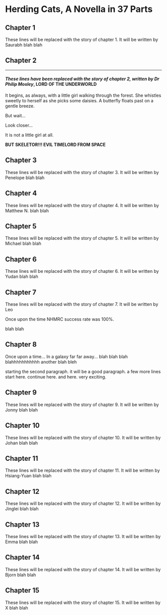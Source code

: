 Herding Cats, A Novella in 37 Parts
====================

Chapter 1
---------
These lines will be replaced with the story of chapter 1.
It will be written by Saurabh
blah blah

## Chapter 2
---------
#### *These lines have been replaced with the story of chapter 2, written by Dr Philip Mosley*, **LORD OF THE UNDERWORLD**

It begins, as always, with a little girl walking through the forest.
She whistles sweetly to herself as she picks some daisies.
A butterfly floats past on a gentle breeze.

But wait...

Look closer...

It is not a little girl at all.

**BUT SKELETOR!!! EVIL TIMELORD FROM SPACE**

Chapter 3
---------
These lines will be replaced with the story of chapter 3.
It will be written by Penelope
blah blah

Chapter 4
---------
These lines will be replaced with the story of chapter 4.
It will be written by Matthew N.
blah blah

Chapter 5
---------
These lines will be replaced with the story of chapter 5.
It will be written by Michael
blah blah

Chapter 6
---------
These lines will be replaced with the story of chapter 6.
It will be written by Yudan
blah blah

Chapter 7
---------
These lines will be replaced with the story of chapter 7.
It will be written by Leo

Once upon the time NHMRC success rate was 100%.

blah blah

Chapter 8
---------
Once upon a time...
In a galaxy far far away...
blah blah blah
blahhhhhhhhhhh
another blah
bleh

starting the second paragraph. it will be a good paragraph.
a few more lines start here.
continue here.
and here.
very exciting.

Chapter 9
---------
These lines will be replaced with the story of chapter 9.
It will be written by Jonny
blah blah

Chapter 10
---------
These lines will be replaced with the story of chapter 10.
It will be written by Johan
blah blah

Chapter 11
---------
These lines will be replaced with the story of chapter 11.
It will be written by Hsiang-Yuan
blah blah

Chapter 12
---------
These lines will be replaced with the story of chapter 12.
It will be written by Jinglei
blah blah

Chapter 13
---------
These lines will be replaced with the story of chapter 13.
It will be written by Emma
blah blah

Chapter 14
---------
These lines will be replaced with the story of chapter 14.
It will be written by Bjorn
blah blah

Chapter 15
---------
These lines will be replaced with the story of chapter 15.
It will be written by X
blah blah
